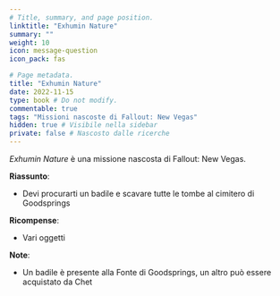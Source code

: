 ```yaml
---
# Title, summary, and page position.
linktitle: "Exhumin Nature" 
summary: ""
weight: 10
icon: message-question
icon_pack: fas

# Page metadata.
title: "Exhumin Nature"
date: 2022-11-15
type: book # Do not modify.
commentable: true
tags: "Missioni nascoste di Fallout: New Vegas"
hidden: true # Visibile nella sidebar
private: false # Nascosto dalle ricerche
---
```


<div class="fnv">


*Exhumin Nature* è una missione nascosta di Fallout: New Vegas. 


**Riassunto**:
- Devi procurarti un badile e scavare tutte le tombe al cimitero di Goodsprings




**Ricompense**:
- Vari oggetti

**Note**:
- Un badile è presente alla Fonte di Goodsprings, un altro può essere acquistato da Chet


</div>


